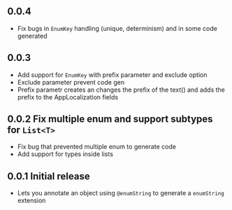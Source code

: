 ## 0.0.4

* Fix bugs in `EnumKey` handling (unique, determinism) and in some code generated

## 0.0.3

* Add support for `EnumKey` with prefix parameter and exclude option
* Exclude parameter prevent code gen
* Prefix parametr creates an changes the prefix of the text() and adds the prefix to the AppLocalization fields

## 0.0.2 Fix multiple enum and support subtypes for `List<T>`

* Fix bug that prevented multiple enum to generate code
* Add support for types inside lists

## 0.0.1 Initial release

* Lets you annotate an object using `@enumString` to generate a `enumString` extension
